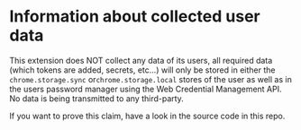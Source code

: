 # Information about collected user data

This extension does NOT collect any data of its users, all required data (which tokens are added, secrets, etc...) will only be stored in either the ```chrome.storage.sync``` or```chrome.storage.local``` stores of the user as well as in the users password manager using the Web Credential Management API. No data is being transmitted to any third-party.

If you want to prove this claim, have a look in the source code in this repo.
